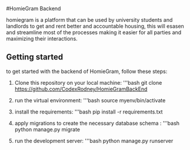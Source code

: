 #HomieGram Backend

homiegram is a platform that can be used by university students and landlords to get and rent better and accountable housing, 
this will esasen and streamline most of the processes making it easier for all parties and maximizing their interactions.

## Getting started 

to get started with the backend of HomieGram, follow these steps:

1. Clone this repository on your local machine:
   '''bash
   git clone https://github.com/CodexRodney/HomieGramBackEnd

2. run the virtual environment:
   '''bash
   source myenv/bin/activate

3. install the requirements:
   '''bash
   pip install -r requirements.txt

4. apply migrations to create the necessary database schema :
   '''bash
   python manage.py migrate

5. run the development server:
   '''bash
   python manage.py runserver
